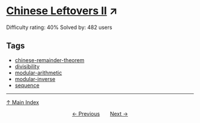 # [Chinese Leftovers II](https://projecteuler.net/problem=552) ↗️

Difficulty rating: 40%
Solved by: 482 users
## Tags

- [chinese-remainder-theorem](../tags/chinese-remainder-theorem.md)
- [divisibility](../tags/divisibility.md)
- [modular-arithmetic](../tags/modular-arithmetic.md)
- [modular-inverse](../tags/modular-inverse.md)
- [sequence](../tags/sequence.md)



---

[↑ Main Index](../README.md)


<div align=center><a href='551.md'>← Previous</a> &nbsp;&nbsp; &nbsp;&nbsp;  <a href='553.md'>Next →</a></div>
